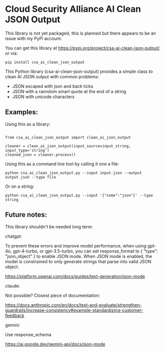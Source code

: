 # Cloud Security Alliance AI Clean JSON Output

This library is not yet packaged, this is planned but there appears to be an issue with my PyPi account.

You can get this library at https://pypi.org/project/csa-ai-clean-json-output/ or via:

```
pip install csa_ai_clean_json_output
```

This Python library (csa-ai-clean-json-output) provides a simple class to clean AI JSON output with common problems:

* JSON escaped with json and back ticks
* JSON with a ranndom smart quote at the end of a string
* JSON with unicode characters

## Examples:

Using this as a library:

```

from csa_ai_clean_json_output import clean_ai_json_output

cleaner = clean_ai_json_output(input_source=input_string, input_type='string')
cleaned_json = cleaner.process()
```

Using this as a command line tool by calling it one a file:

```
python csa_ai_clean_json_output.py --input input.json --output output.json --type file
```

Or on a string:

```
python csa_ai_clean_json_output.py --input '{"some":"json"}' --type string
```

## Future notes:

This library shouldn't be needed long term:

chatgpt:

To prevent these errors and improve model performance, when using gpt-4o, gpt-4-turbo, or gpt-3.5-turbo, you can set response_format to { "type": "json_object" } to enable JSON mode. When JSON mode is enabled, the model is constrained to only generate strings that parse into valid JSON object.

https://platform.openai.com/docs/guides/text-generation/json-mode

claude:

Not possible? Closest piece of documentation:

https://docs.anthropic.com/en/docs/test-and-evaluate/strengthen-guardrails/increase-consistency#example-standardizing-customer-feedback

gemini:

Use response_schema 

https://ai.google.dev/gemini-api/docs/json-mode
